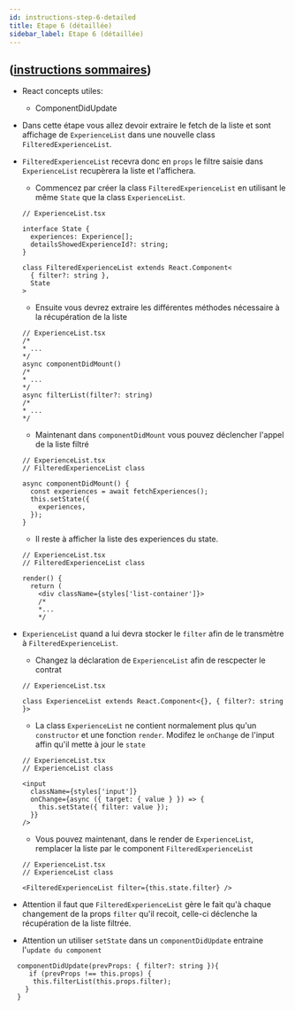 ```yaml
---
id: instructions-step-6-detailed
title: Etape 6 (détaillée)
sidebar_label: Etape 6 (détaillée)
---
```


## ([instructions sommaires](./step-6-summary.md))

- React concepts utiles:

  - ComponentDidUpdate

- Dans cette étape vous allez devoir extraire le fetch de la liste et sont affichage de `ExperienceList` dans une nouvelle class `FilteredExperienceList`.

- `FilteredExperienceList` recevra donc en `props` le filtre saisie dans `ExperienceList` recupèrera la liste et l'affichera.

  - Commencez par créer la class `FilteredExperienceList` en utilisant le même `State` que la class `ExperienceList`.

  ```tsx
  // ExperienceList.tsx

  interface State {
    experiences: Experience[];
    detailsShowedExperienceId?: string;
  }

  class FilteredExperienceList extends React.Component<
    { filter?: string },
    State
  >
  ```

  - Ensuite vous devrez extraire les différentes méthodes nécessaire à la récupération de la liste

  ```tsx
  // ExperienceList.tsx
  /*
  * ...
  */
  async componentDidMount()
  /*
  * ...
  */
  async filterList(filter?: string)
  /*
  * ...
  */
  ```

  - Maintenant dans `componentDidMount` vous pouvez déclencher l'appel de la liste filtré

  ```tsx
  // ExperienceList.tsx
  // FilteredExperienceList class

  async componentDidMount() {
    const experiences = await fetchExperiences();
    this.setState({
      experiences,
    });
  }
  ```

  - Il reste à afficher la liste des experiences du state.

  ```tsx
  // ExperienceList.tsx
  // FilteredExperienceList class

  render() {
    return (
      <div className={styles['list-container']}>
      /*
      *...
      */
  ```

- `ExperienceList` quand a lui devra stocker le `filter` afin de le transmètre à `FilteredExperienceList`.

  - Changez la déclaration de `ExperienceList` afin de rescpecter le contrat

  ```tsx
  // ExperienceList.tsx

  class ExperienceList extends React.Component<{}, { filter?: string }>
  ```

  - La class `ExperienceList` ne contient normalement plus qu'un `constructor` et une fonction `render`. Modifez le `onChange` de l'input affin qu'il mette à jour le `state`

  ```tsx
  // ExperienceList.tsx
  // ExperienceList class

  <input
    className={styles['input']}
    onChange={async ({ target: { value } }) => {
      this.setState({ filter: value });
    }}
  />
  ```

  - Vous pouvez maintenant, dans le render de `ExperienceList`, remplacer la liste par le component `FilteredExperienceList`

  ```tsx
  // ExperienceList.tsx
  // ExperienceList class

  <FilteredExperienceList filter={this.state.filter} />
  ```

* Attention il faut que `FilteredExperienceList` gère le fait qu'à chaque changement de la props `filter` qu'il recoit, celle-ci déclenche la récupération de la liste filtrée.

* Attention un utiliser `setState` dans un `componentDidUpdate` entraine l'`update du component`

```tsx
  componentDidUpdate(prevProps: { filter?: string }){
     if (prevProps !== this.props) {
      this.filterList(this.props.filter);
    }
  }
```
